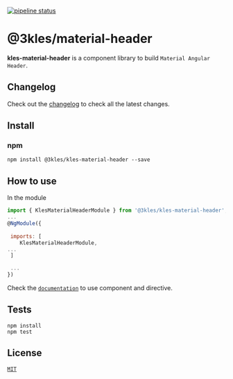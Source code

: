 [![pipeline status](http://gitlab.3kles.local/angular/klesmaterialheader/badges/master/pipeline.svg)](http://gitlab.3kles.local/angular/klesmaterialheader/-/commits/master)

# @3kles/material-header

**kles-material-header** is a component library to build `Material Angular Header`.

## Changelog

Check out the [changelog](./CHANGELOG.md) to check all the latest changes.

## Install

### npm

```
npm install @3kles/kles-material-header --save
```

## How to use

In the module
```javascript
import { KlesMaterialHeaderModule } from '@3kles/kles-material-header';
...
@NgModule({
    
 imports: [
    KlesMaterialHeaderModule,
...
 ]

 ...
})
```

Check the [`documentation`](./docs) to use component and directive.

## Tests

```
npm install
npm test
```
## License

[`MIT`](./LICENSE.md)
